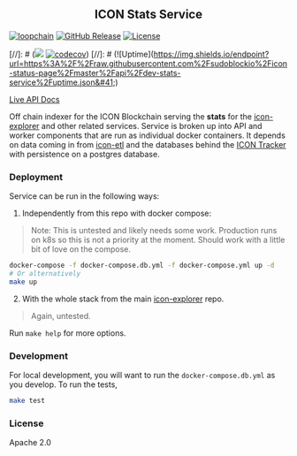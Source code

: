 <p align="center">
  <h2 align="center">ICON Stats Service</h2>
</p>

[![loopchain](https://img.shields.io/badge/ICON-API-blue?logoColor=white&logo=icon&labelColor=31B8BB)](https://shields.io) [![GitHub Release](https://img.shields.io/github/release/sudoblockio/icon-stats.svg?style=flat)]()  [![License](https://img.shields.io/badge/License-Apache_2.0-blue.svg)](https://opensource.org/licenses/Apache-2.0)

[//]: # (![](https://github.com/sudoblockio/icon-stats/workflows/push-main/badge.svg?branch=main) [![codecov](https://codecov.io/gh/sudoblockio/icon-stats/branch/main/graph/badge.svg)](https://codecov.io/gh/sudoblockio/icon-stats))
[//]: # (![Uptime]&#40;https://img.shields.io/endpoint?url=https%3A%2F%2Fraw.githubusercontent.com%2Fsudoblockio%2Ficon-status-page%2Fmaster%2Fapi%2Fdev-stats-service%2Fuptime.json&#41;)

[Live API Docs](https://tracker.icon.community/api/v1/stats/docs)

Off chain indexer for the ICON Blockchain serving the **stats** for the [icon-explorer](https://github.com/sudoblockio/icon-explorer) and other related services. Service is broken up into API and worker components that are run as individual docker containers. It depends on data coming in from [icon-etl](https://github.com/sudoblockio/icon-extractor) and the databases behind the [ICON Tracker](https://tracker.icon.community/) with persistence on a postgres database.

### Deployment

Service can be run in the following ways:

1. Independently from this repo with docker compose:

> Note: This is untested and likely needs some work. Production runs on k8s so this is 
> not a priority at the moment. Should work with a little bit of love on the compose. 

```bash
docker-compose -f docker-compose.db.yml -f docker-compose.yml up -d
# Or alternatively
make up
```

2. With the whole stack from the main [icon-explorer](https://github.com/sudoblockio/icon-explorer) repo.

> Again, untested. 

Run `make help` for more options.

### Development

For local development, you will want to run the `docker-compose.db.yml` as you develop. To run the tests,

```bash
make test
```

### License

Apache 2.0

